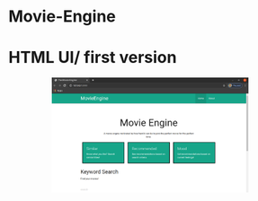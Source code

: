 # Movie-Engine

<h1>HTML UI/ first version</h1>
<p align="center">
  <img src="assets/home.png" width="350" title="Stuffs">
</p>
